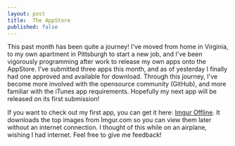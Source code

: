```yaml
---
layout: post
title:  The AppStore
published: false
---
```


This past month has been quite a journey! I've moved from home in Virginia, to my own apartment in Pittsburgh to start a new job, and I've been vigorously programming after work to release my own apps onto the AppStore. I've submitted three apps this month, and as of yesterday I finally had one approved and available for download. Through this journey, I've become more involved with the opensource community (GitHub), and more familiar with the iTunes app requirements. Hopefully my next app will be released on its first submission!

If you want to check out my first app, you can get it here:
<a href="https://itunes.apple.com/us/app/imgur-offline/id886642092" title="iTunes Store" target="_blank">Imgur Offline</a>. It downloads the top images from Imgur.com so you can view them later without an internet connection. I thought of this while on an airplane, wishing I had internet. Feel free to give me feedback!
